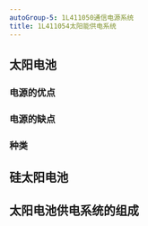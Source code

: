 ```yaml
---
autoGroup-5: 1L411050通信电源系统
title: 1L411054太阳能供电系统
---
```

## 太阳电池
### 电源的优点
### 电源的缺点
### 种类
## 硅太阳电池
## 太阳电池供电系统的组成
